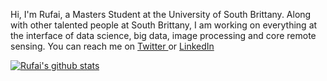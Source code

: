 Hi, I'm Rufai, a Masters Student at the University of South Brittany. 
Along with other talented people at South Brittany, I am working on everything at the interface of data science, big data, image processing and core remote sensing. You can reach me on <a href = "https://twitter.com/ro_balogun">Twitter </a> or <a href = "https://www.linkedin.com/in/rufai-omowunmi-balogun-871a8b12a/">LinkedIn </a>

[![Rufai's github stats](https://github-readme-stats.vercel.app/api?username=Ruphai&count_private=true&show_icons=true&theme=radical&hide_rank=false)](https://github.com/anuraghazra/github-readme-stats)
